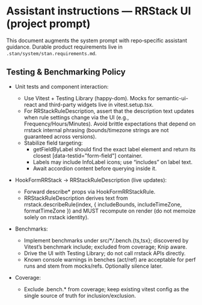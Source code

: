 # Assistant instructions — RRStack UI (project prompt)

This document augments the system prompt with repo‑specific assistant guidance. Durable product requirements live in `.stan/system/stan.requirements.md`.

## Testing & Benchmarking Policy

- Unit tests and component interaction:
  - Use Vitest + Testing Library (happy-dom). Mocks for semantic-ui-react and third-party widgets live in vitest.setup.tsx.
  - For RRStackRuleDescription, assert that the description text updates when rule settings change via the UI (e.g., Frequency/Hours/Minutes). Avoid brittle expectations that depend on rrstack internal phrasing (bounds/timezone strings are not guaranteed across versions).
  - Stabilize field targeting:
    - getFieldByLabel should find the exact label element and return its closest [data-testid="form-field"] container.
    - Labels may include InfoLabel icons; use “includes” on label text.
    - Await accordion content before querying inside it.

- HookFormRRStack → RRStackRuleDescription (live updates):
  - Forward describe* props via HookFormRRStackRule.
  - RRStackRuleDescription derives text from rrstack.describeRule(index, { includeBounds, includeTimeZone, formatTimeZone }) and MUST recompute on render (do not memoize solely on rrstack identity).

- Benchmarks:
  - Implement benchmarks under src/\*_/_.bench.{ts,tsx}; discovered by Vitest’s benchmark include; excluded from coverage; Knip aware.
  - Drive the UI with Testing Library; do not call rrstack APIs directly.
  - Known console warnings in benches (act/ref) are acceptable for perf runs and stem from mocks/refs. Optionally silence later.

- Coverage:
  - Exclude .bench.\* from coverage; keep existing vitest config as the single source of truth for inclusion/exclusion.
